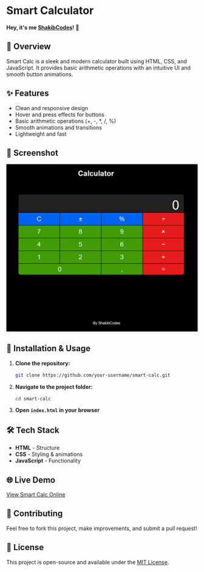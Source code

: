# Smart Calculator

**Hey, it's me [ShakibCodes](https://github.com/ShakibCodes)!** 👋  

## 🚀 Overview
Smart Calc is a sleek and modern calculator built using HTML, CSS, and JavaScript. It provides basic arithmetic operations with an intuitive UI and smooth button animations.

## ✨ Features
- Clean and responsive design
- Hover and press effects for buttons
- Basic arithmetic operations (+, -, *, /, %)
- Smooth animations and transitions
- Lightweight and fast

## 📸 Screenshot
![Smart Calc](images/calc.png)

## 🔧 Installation & Usage
1. **Clone the repository:**
   ```sh
   git clone https://github.com/your-username/smart-calc.git
   ```
2. **Navigate to the project folder:**
   ```sh
   cd smart-calc
   ```
3. **Open `index.html` in your browser**

## 🛠 Tech Stack
- **HTML** - Structure
- **CSS** - Styling & animations
- **JavaScript** - Functionality

## 🌐 Live Demo
[View Smart Calc Online](https://ShakibCodes.github.io/smart-calc/)

## 🤝 Contributing
Feel free to fork this project, make improvements, and submit a pull request!

## 📜 License
This project is open-source and available under the [MIT License](LICENSE).

